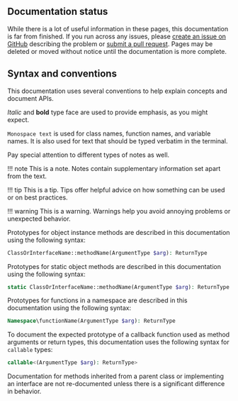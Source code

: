 ## Documentation status
While there is a lot of useful information in these pages, this documentation is far from finished. If you run across any issues, please [create an issue on GitHub](https://github.com/icicleio/docs/issues/new) describing the problem or [submit a pull request](https://github.com/icicleio/docs#fork-destination-box). Pages may be deleted or moved without notice until the documentation is more complete.


## Syntax and conventions
This documentation uses several conventions to help explain concepts and document APIs.

*Italic* and **bold** type face are used to provide emphasis, as you might expect.

`Monospace text` is used for class names, function names, and variable names. It is also used for text that should be typed verbatim in the terminal.

Pay special attention to different types of notes as well.

!!! note
    This is a note. Notes contain supplementary information set apart from the text.

!!! tip
    This is a tip. Tips offer helpful advice on how something can be used or on best practices.

!!! warning
    This is a warning. Warnings help you avoid annoying problems or unexpected behavior.

Prototypes for object instance methods are described in this documentation using the following syntax:

```php
ClassOrInterfaceName::methodName(ArgumentType $arg): ReturnType
```

Prototypes for static object methods are described in this documentation using the following syntax:

```php
static ClassOrInterfaceName::methodName(ArgumentType $arg): ReturnType
```

Prototypes for functions in a namespace are described in this documentation using the following syntax:

```php
Namespace\functionName(ArgumentType $arg): ReturnType
```

To document the expected prototype of a callback function used as method arguments or return types, this documentation uses the following syntax for `callable` types:

```php
callable<(ArgumentType $arg): ReturnType>
```

Documentation for methods inherited from a parent class or implementing an interface are not re-documented unless there is a significant difference in behavior.
